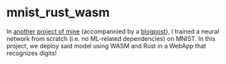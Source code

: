 # mnist_rust_wasm
In [another project of mine](https://github.com/vaktibabat/rust-neural-nets) (accompannied by a [blogpost](https://vaktibabat.github.io/posts/Rust_WASM_Digit_Recognition_1/)), I trained a neural network
from scratch (i.e. no ML-related dependencies) on MNIST. In this project, we deploy said model using WASM and Rust in a WebApp that recognizes digits!
